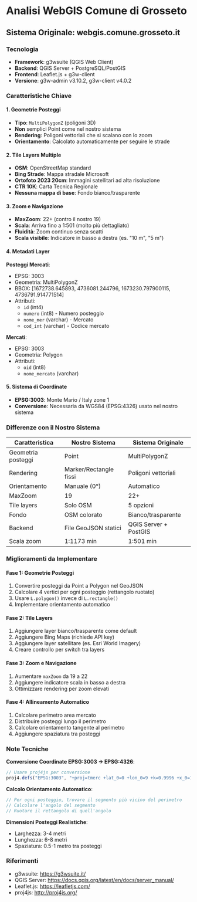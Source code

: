 # Analisi WebGIS Comune di Grosseto

## Sistema Originale: webgis.comune.grosseto.it

### Tecnologia
- **Framework**: g3wsuite (QGIS Web Client)
- **Backend**: QGIS Server + PostgreSQL/PostGIS
- **Frontend**: Leaflet.js + g3w-client
- **Versione**: g3w-admin v3.10.2, g3w-client v4.0.2

### Caratteristiche Chiave

#### 1. Geometrie Posteggi
- **Tipo**: `MultiPolygonZ` (poligoni 3D)
- **Non** semplici Point come nel nostro sistema
- **Rendering**: Poligoni vettoriali che si scalano con lo zoom
- **Orientamento**: Calcolato automaticamente per seguire le strade

#### 2. Tile Layers Multiple
- **OSM**: OpenStreetMap standard
- **Bing Strade**: Mappa stradale Microsoft
- **Ortofoto 2023 20cm**: Immagini satellitari ad alta risoluzione
- **CTR 10K**: Carta Tecnica Regionale
- **Nessuna mappa di base**: Fondo bianco/trasparente

#### 3. Zoom e Navigazione
- **MaxZoom**: 22+ (contro il nostro 19)
- **Scala**: Arriva fino a 1:501 (molto più dettagliato)
- **Fluidità**: Zoom continuo senza scatti
- **Scala visibile**: Indicatore in basso a destra (es. "10 m", "5 m")

#### 4. Metadati Layer
**Posteggi Mercati**:
- EPSG: 3003
- Geometria: MultiPolygonZ
- BBOX: [1672738.645893, 4736081.244796, 1673230.797900115, 4736791.914771514]
- Attributi:
  - `id` (int4)
  - `numero` (int8) - Numero posteggio
  - `nome_mer` (varchar) - Mercato
  - `cod_int` (varchar) - Codice mercato

**Mercati**:
- EPSG: 3003
- Geometria: Polygon
- Attributi:
  - `oid` (int8)
  - `nome_mercato` (varchar)

#### 5. Sistema di Coordinate
- **EPSG:3003**: Monte Mario / Italy zone 1
- **Conversione**: Necessaria da WGS84 (EPSG:4326) usato nel nostro sistema

### Differenze con il Nostro Sistema

| Caratteristica | Nostro Sistema | Sistema Originale |
|----------------|----------------|-------------------|
| Geometria posteggi | Point | MultiPolygonZ |
| Rendering | Marker/Rectangle fissi | Poligoni vettoriali |
| Orientamento | Manuale (0°) | Automatico |
| MaxZoom | 19 | 22+ |
| Tile layers | Solo OSM | 5 opzioni |
| Fondo | OSM colorato | Bianco/trasparente |
| Backend | File GeoJSON statici | QGIS Server + PostGIS |
| Scala zoom | 1:1173 min | 1:501 min |

### Miglioramenti da Implementare

#### Fase 1: Geometrie Posteggi
1. Convertire posteggi da Point a Polygon nel GeoJSON
2. Calcolare 4 vertici per ogni posteggio (rettangolo ruotato)
3. Usare `L.polygon()` invece di `L.rectangle()`
4. Implementare orientamento automatico

#### Fase 2: Tile Layers
1. Aggiungere layer bianco/trasparente come default
2. Aggiungere Bing Maps (richiede API key)
3. Aggiungere layer satellitare (es. Esri World Imagery)
4. Creare controllo per switch tra layers

#### Fase 3: Zoom e Navigazione
1. Aumentare `maxZoom` da 19 a 22
2. Aggiungere indicatore scala in basso a destra
3. Ottimizzare rendering per zoom elevati

#### Fase 4: Allineamento Automatico
1. Calcolare perimetro area mercato
2. Distribuire posteggi lungo il perimetro
3. Calcolare orientamento tangente al perimetro
4. Aggiungere spaziatura tra posteggi

### Note Tecniche

**Conversione Coordinate EPSG:3003 → EPSG:4326**:
```javascript
// Usare proj4js per conversione
proj4.defs("EPSG:3003", "+proj=tmerc +lat_0=0 +lon_0=9 +k=0.9996 +x_0=1500000 +y_0=0 +ellps=intl +towgs84=-104.1,-49.1,-9.9,0.971,-2.917,0.714,-11.68 +units=m +no_defs");
```

**Calcolo Orientamento Automatico**:
```javascript
// Per ogni posteggio, trovare il segmento più vicino del perimetro
// Calcolare l'angolo del segmento
// Ruotare il rettangolo di quell'angolo
```

**Dimensioni Posteggi Realistiche**:
- Larghezza: 3-4 metri
- Lunghezza: 6-8 metri
- Spaziatura: 0.5-1 metro tra posteggi

### Riferimenti
- g3wsuite: https://g3wsuite.it/
- QGIS Server: https://docs.qgis.org/latest/en/docs/server_manual/
- Leaflet.js: https://leafletjs.com/
- proj4js: http://proj4js.org/

